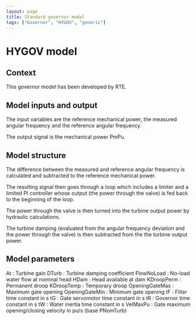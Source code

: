 ```yaml
---
layout: page
title: Standard governor model
tags: ["Governor", "HYGOV", "generic"]
---
```

# HYGOV model

## Context

This governor model has been developed by RTE.

## Model inputs and output

The input variables are the reference mechanical power, the measured angular frequency and the reference angular frequency.

The output signal is the mechanical power PmPu.

## Model structure

The difference between the measured and reference angular frequency is calculated and subtracted to the reference mechanical power.

The resulting signal then goes through a loop which includes a limiter and a limited PI controller whose output (the power through the valve) is fed back to the beginning of the loop.

The power through the valve is then turned into the turbine output power by hydraulic calculations.

The turbine damping (evaluated from the angular frequency deviation and the power through the valve) is then subtracted from the the turbine output power.

## Model parameters

At : Turbine gain
DTurb : Turbine damping coefficient
FlowNoLoad : No-load water flow at nominal head
HDam : Head available at dam
KDroopPerm : Permanent droop
KDroopTemp : Temporary droop
OpeningGateMax : Maximum gate opening
OpeningGateMin : Minimum gate opening
tF : Filter time constant in s
tG : Gate servomotor time constant in s
tR : Governor time constant in s
tW : Water inertia time constant in s
VelMaxPu : Gate maximum opening/closing velocity in pu/s (base PNomTurb)
